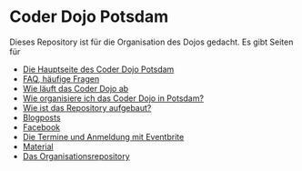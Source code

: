 Coder Dojo Potsdam
==================

Dieses Repository ist für die Organisation des Dojos gedacht.
Es gibt Seiten für

- [Die Hauptseite des Coder Dojo Potsdam](https://CoderDojoPotsdam.github.io)
- [FAQ, häufige Fragen](FAQ.md)
- [Wie läuft das Coder Dojo ab](Ablauf.md)
- [Wie organisiere ich das Coder Dojo in Potsdam?](Organisation.md)
- [Wie ist das Repository aufgebaut?](repository.md)
- [Blogposts](blog)
- [Facebook](https://www.facebook.com/groups/1526949497552279/)
- [Die Termine und Anmeldung mit Eventbrite](http://www.eventbrite.de/o/coder-dojo-potsdam-6787334071)
- [Material](https://github.com/CoderDojoPotsdam/material)
- [Das Organisationsrepository](https://github.com/CoderDojoPotsdam/organize)
